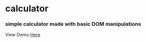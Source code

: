 # calculator
### simple calculator made with basic DOM manipulations
View Demo [Here](https://basnetrajpradip.github.io/calculator/)
